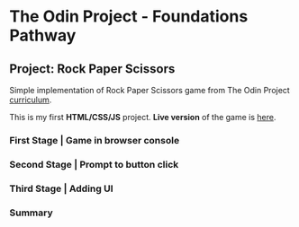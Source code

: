 # The Odin Project - Foundations Pathway
## Project: Rock Paper Scissors
Simple implementation of Rock Paper Scissors game from The Odin Project [curriculum](https://www.theodinproject.com/lessons/foundations-rock-paper-scissors).

This is my first **HTML/CSS/JS** project. **Live version** of the game is [here](kylieyin.github.io/rock-paper-scissors/).

### First Stage | Game in browser console


### Second Stage | Prompt to button click


### Third Stage | Adding UI 



### Summary